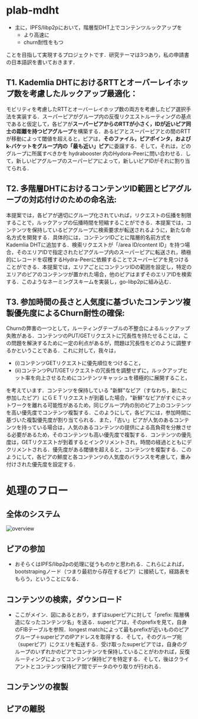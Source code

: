# plab-mdht
- 主に，IPFS/libp2pにおいて，階層型DHT上でコンテンツルックアップを
  - より高速に
  - churn耐性をもつ
  
ことを目指して実現するプロジェクトです．研究テーマは3つあり，私の申請書の日本語訳を書いておきます．
## T1. Kademlia DHTにおけるRTTとオーバーレイホップ数を考慮したルックアップ最適化：
モビリティを考慮したRTTとオーバーレイホップ数の両方を考慮したピア選択手法を実装する．スーパーピアがグループ内の反復リクエストルーティングの基点であると仮定して，各ピアが**スーパーピアからのRTTが小さく，IDが近いピア同士の距離を持つピアグループ**を構築する．あるピアとスーパーピアとの間のRTTが移動によって閾値を超えると，ピアは，**そのファイル，ピアポインタ，およびk-バケットをグループ内の「最も近い」ピア**に委譲する．そして，それは，どのグループに所属すべきかを hydrabooster 内のHydora-Peerに問い合わせる．して，新しいピアグループのスーパーピアによって，新しいピアIDがそれに割り当てられる．

## T2. 多階層DHTにおけるコンテンツID範囲とピアグループの対応付けのための命名法: 
本提案では，各ピアが適切にグループ化されていれば，リクエストの伝播を制限することで，ルックアップの伝播時間を短縮することができる．本提案では，コンテンツを保持しているピアグループに検索要求が転送されるように，新たな命名方式を開発する．具体的には，コンテンツIDごとに階層的名前方式をKademlia DHTに追加する．検索リクエストが「/area ID/content ID」を持つ場合，そのエリアIDで指定されたピアグループ内のスーパーピアに転送され，積極的にレコードを収穫するHydra-Peerに依頼することでスーパーピアを見つけることができる．本提案では，エリアごとにコンテンツIDの範囲を設定し，特定のエリアのピアのコンテンツが置かれた場合，他のピアはまずそのエリアIDを検索する．このようなネーミングスキームを実装し，go-libp2pに組み込む．

## T3. 参加時間の長さと人気度に基づいたコンテンツ複製優先度によるChurn耐性の確保:
Churnの弊害の一つとして，ルーティングテーブルの不整合によるルックアップ失敗がある．コンテンツのPUT/GETリクエストに冗長性を持たせることは，この問題を解決するために一定の利点があるが，問題は冗長性をどのように調整するかということである．これに対して，我々は，
- (i)コンテンツGETリクエストに優先順位をつけること，
- (ii)コンテンツPUT/GETリクエストの冗長性を調整せずに，ルックアップヒット率を向上させるためにコンテンツキャッシュを積極的に展開すること，

を考えています．コンテンツを保持している "新鮮"なピア（すなわち，新たに参加したピア）にＧＥＴリクエストが到着した場合，"新鮮"なピアがすぐにネットワークを離れる可能性があるため，同じグループ内の別のピア上のコンテンツを高い優先度でコンテンツ複製する．このようにして，各ピアには，参加時間に基づいた複製優先度が割り当てられる．また，「古い」ピアが人気のあるコンテンツを持っている場合は，人気のあるコンテンツの提供による高負荷を分散させる必要があるため，そのコンテンツも高い優先度で複製する．コンテンツの優先度は，GETリクエストが到着するとインクリメントされ，時間の経過とともにデクリメントされる．優先度がある閾値を超えると，コンテンツを複製する．このようにして，各ピアの鮮度と各コンテンツの人気度のバランスを考慮して，重み付けされた優先度を設定する．
# 処理のフロー
## 全体のシステム
![overview](https://user-images.githubusercontent.com/4952618/92360631-1ade8d00-f128-11ea-84ca-03d3a5bbe12f.jpg)
## ピアの参加
- おそらくはIPFS/libp2pの処理に従うものかと思われる．これらによれば，bootstrapingノード（つまり最初から存在するピア）に接続して，経路表をもらう，ということになる．
## コンテンツの検索，ダウンロード
- ここがメイン．図にあるとおり，まずはsuperピアに対して「prefix: 階層構造になったコンテンツ名」を送る．superピアは，そのprefixを見て，自身のFIBテーブルを参照．longest matchによって最もprefixが近いもののピアグループ＋superピアのIPアドレスを取得する．そして，そのグループ宛（superピア）にクエリを転送する．受け取ったsuperピアでは，自身のグループのいずれかのピアでコンテンツを保持していることがわかれば，反復ルーティングによってコンテンツ保持ピアを特定する．そして，後はクライアントとコンテンツ保持ピア間でデータのやり取りが行われる．
## コンテンツの複製
## ピアの離脱
